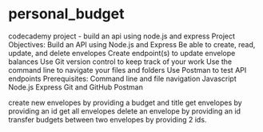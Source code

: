 # personal_budget
codecademy project - build an api using node.js and express
Project Objectives:
Build an API using Node.js and Express
Be able to create, read, update, and delete envelopes
Create endpoint(s) to update envelope balances
Use Git version control to keep track of your work
Use the command line to navigate your files and folders
Use Postman to test API endpoints
Prerequisites:
Command line and file navigation
Javascript
Node.js
Express
Git and GitHub
Postman



create new envelopes by providing a budget and title
get envelopes by providing an id
get all envelopes
delete an envelope by providing an id
transfer budgets between two envelopes by providing 2 ids.
